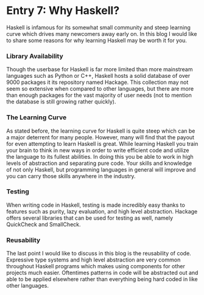 # Entry 7: Why Haskell?
Haskell is infamous for its somewhat small community and steep learning curve which drives many newcomers away early on. In this blog I would like to share some reasons for why learning Haskell may be worth it for you.
### Library Availability
Though the userbase for Haskell is far more limited than more mainstream languages such as Python or C++, Haskell hosts a solid database of over 9000 packages it its repository named Hackage. This collection may not seem so extensive when compared to other languages, but there are more than enough packages for the vast majority of user needs (not to mention the database is still growing rather quickly).
### The Learning Curve
As stated before, the learning curve for Haskell is quite steep which can be a major deterrent for many people. However, many will find that the payout for even attempting to learn Haskell is great. While learning Haskell you train your brain to think in new ways in order to write efficient code and utilize the language to its fullest abilities. In doing this you be able to work in high levels of abstraction and separating pure code. Your skills and knowledge of not only Haskell, but programming languages in general will improve and you can carry those skills anywhere in the industry.
### Testing
When writing code in Haskell, testing is made incredibly easy thanks to features such as purity, lazy evaluation, and high level abstraction. Hackage offers several libraries that can be used for testing as well, namely QuickCheck and SmallCheck.
### Reusability
The last point I would like to discuss in this blog is the reusability of code. Expressive type systems and high level abstraction are very common throughout Haskell programs which makes using components for other projects much easier. Oftentimes patterns in code will be abstracted out and able to be applied elsewhere rather than everything being hard coded in like other languages.
